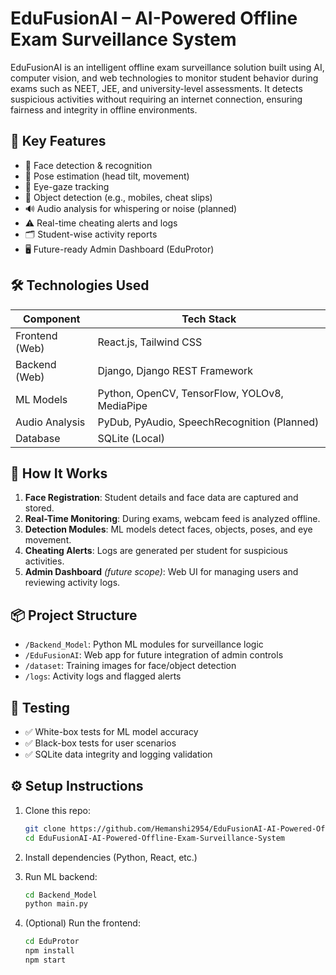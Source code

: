 # EduFusionAI – AI-Powered Offline Exam Surveillance System

EduFusionAI is an intelligent offline exam surveillance solution built using AI, computer vision, and web technologies to monitor student behavior during exams such as NEET, JEE, and university-level assessments. It detects suspicious activities without requiring an internet connection, ensuring fairness and integrity in offline environments.

## 🧠 Key Features

- 🎥 Face detection & recognition
- 🧍 Pose estimation (head tilt, movement)
- 👀 Eye-gaze tracking
- 📱 Object detection (e.g., mobiles, cheat slips)
- 🔊 Audio analysis for whispering or noise (planned)
- ⚠️ Real-time cheating alerts and logs
- 🗂️ Student-wise activity reports
- 🖥️ Future-ready Admin Dashboard (EduProtor)

## 🛠️ Technologies Used

| Component       | Tech Stack                                      |
|----------------|--------------------------------------------------|
| Frontend (Web)  | React.js, Tailwind CSS                          |
| Backend (Web)   | Django, Django REST Framework                   |
| ML Models       | Python, OpenCV, TensorFlow, YOLOv8, MediaPipe   |
| Audio Analysis  | PyDub, PyAudio, SpeechRecognition (Planned)     |
| Database        | SQLite (Local)                                  |

## 🚀 How It Works

1. **Face Registration**: Student details and face data are captured and stored.
2. **Real-Time Monitoring**: During exams, webcam feed is analyzed offline.
3. **Detection Modules**: ML models detect faces, objects, poses, and eye movement.
4. **Cheating Alerts**: Logs are generated per student for suspicious activities.
5. **Admin Dashboard** *(future scope)*: Web UI for managing users and reviewing activity logs.

## 📦 Project Structure

- `/Backend_Model`: Python ML modules for surveillance logic
- `/EduFusionAI`: Web app for future integration of admin controls
- `/dataset`: Training images for face/object detection
- `/logs`: Activity logs and flagged alerts

## 🧪 Testing

- ✅ White-box tests for ML model accuracy
- ✅ Black-box tests for user scenarios
- ✅ SQLite data integrity and logging validation

## ⚙️ Setup Instructions

1. Clone this repo:
   ```bash
   git clone https://github.com/Hemanshi2954/EduFusionAI-AI-Powered-Offline-Exam-Surveillance-System.git
   cd EduFusionAI-AI-Powered-Offline-Exam-Surveillance-System

2. Install dependencies (Python, React, etc.)

3. Run ML backend:
   ```bash
   cd Backend_Model
   python main.py

4. (Optional) Run the frontend:
    ```bash
   cd EduProtor
   npm install
   npm start
